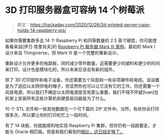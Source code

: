 # 3D 打印服务器盒可容纳 14 个树莓派

> 原文：<https://hackaday.com/2020/12/26/3d-printed-server-case-holds-14-raspberry-pis/>

如果你需要集群多达 14 个 Raspberry Pi 和同等数量的 2.5 英寸硬盘，你可能想看看来自[伊万·库里肖夫]的 [Raspberry Pi 服务器 Mark III 案例](https://uplab.pro/2020/12/raspberry-pi-server-mark-iii/)。最初的 Mark I 设计来自 Thingiverse，但 Mark III 是一个完整的重新设计。

重新设计允许更多的电路板，同时减少零件数量。这需要更少的塑料和更少的时间来打印。设计也是模块化的，所以未来应该会有新的组件。

除了 3D 打印部件和电子设备，你还需要五个风扇和一些杂项硬件和电缆。该设置是为了适应以太网供电的帽子，但显然你也可以让它没有它的工作。你还需要一个风扇电源，所以我们不确定以太网电源是否有那么重要。我们不得不怀疑[Ivan]在机架上安装所有这些计算机和硬盘驱动器是为了什么。

10 个 STL 文件和一些其他数据在一个可下载的 ZIP 文件中。当然，有些你会打印很多次，所以要让你的打印机忙上一段时间。

有了 14 块板，你就能顺利地实现 Raspberry Pi 集群，但你仍有一段路要走，才能与 Oracle 相匹敌。但是和我们看到的[相比，这已经足够了。](https://hackaday.com/2016/05/26/raspberry-pi-cluster-build-shows-how-and-what/)